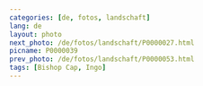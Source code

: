 ```yaml
---
categories: [de, fotos, landschaft]
lang: de
layout: photo
next_photo: /de/fotos/landschaft/P0000027.html
picname: P0000039
prev_photo: /de/fotos/landschaft/P0000053.html
tags: [Bishop Cap, Ingo]
---
```

